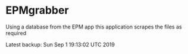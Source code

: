 # EPMgrabber
Using a database from the EPM app this application scrapes the files as required


Latest backup: Sun Sep 1 19:13:02 UTC 2019
